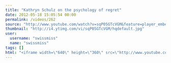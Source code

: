 ```yaml
---
title: "Kathryn Schulz on the psychology of regret"
date: 2012-05-18 15:05:54 00:00
permalink: /videos/262
source: "http://www.youtube.com/watch?v=sqP05GTcVGM&feature=player_embedded"
thumbnail: "http://i4.ytimg.com/vi/sqP05GTcVGM/hqdefault.jpg"
user:
  username: "swissmiss"
  name: "swissmiss"
tags: []
html: "<iframe width=\"640\" height=\"360\" src=\"http://www.youtube.com/embed/sqP05GTcVGM?wmode=transparent&fs=1&feature=oembed\" frameborder=\"0\" allowfullscreen></iframe>"
---
```



